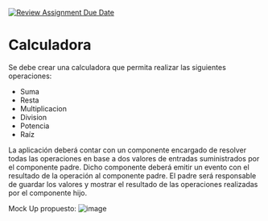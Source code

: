[![Review Assignment Due Date](https://classroom.github.com/assets/deadline-readme-button-22041afd0340ce965d47ae6ef1cefeee28c7c493a6346c4f15d667ab976d596c.svg)](https://classroom.github.com/a/WzulYgeN)
# Calculadora

Se debe crear una calculadora que permita realizar las siguientes operaciones:
- Suma
- Resta
- Multiplicacion
- Division
- Potencia
- Raíz

La aplicación deberá contar con un componente encargado de resolver todas las operaciones en base a dos valores de entradas suministrados por el componente padre. Dicho componente deberá emitir un evento con el resultado de la operación al componente padre.
El padre será responsable de guardar los valores y mostrar el resultado de las operaciones realizadas por el componente hijo.

Mock Up propuesto:
![image](https://github.com/user-attachments/assets/da8c2bec-0720-4e5f-8064-43b02a440958)

